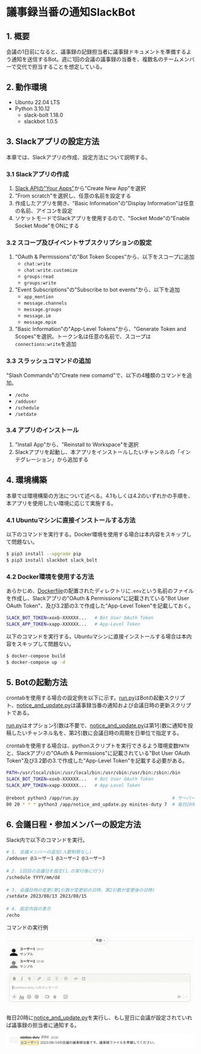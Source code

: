 # 議事録当番の通知SlackBot
## 1. 概要

会議の1日前になると、議事録の記録担当者に議事録ドキュメントを準備するよう通知を送信するBot。週に1回の会議の議事録の当番を、複数名のチームメンバーで交代で担当することを想定している。

## 2. 動作環境

- Ubuntu 22.04 LTS
- Python 3.10.12
  - slack-bolt 1.18.0
  - slackbot 1.0.5

## 3. Slackアプリの設定方法

本章では、Slackアプリの作成、設定方法について説明する。

### 3.1 Slackアプリの作成

1. [Slack APIの"Your Apps"](https://api.slack.com/apps)から"Create New App"を選択
2. "From scratch"を選択し、任意の名前を設定する
3. 作成したアプリを開き、"Basic Information"の"Display Information"は任意の名前、アイコンを設定
4. ソケットモードでSlackアプリを使用するので、"Socket Mode"の"Enable Socket Mode"をONにする

### 3.2 スコープ及びイベントサブスクリプションの設定

1. "OAuth & Permissions"の"Bot Token Scopes"から、以下をスコープに追加
   - `chat:write`
   - `chat:write.customize`
   - `groups:read`
   - `groups:write`
2. "Event Subscriptions"の"Subscribe to bot events"から、以下を追加
   - `app_mention`
   - `message.channels`
   - `message.groups`
   - `message.im`
   - `message.mpim`
3. "Basic Information"の"App-Level Tokens"から、"Generate Token and Scopes"を選択。トークン名は任意の名前で、スコープは`connections:write`を追加


### 3.3 スラッシュコマンドの追加

"Slash Commands"の"Create new comamd"で、以下の4種類のコマンドを追加。

- `/echo`
- `/adduser`
- `/schedule`
- `/setdate`

### 3.4 アプリのインストール

1. "Install App"から、"Reinstall to Workspace"を選択
2. Slackアプリを起動し、本アプリをインストールしたいチャンネルの「インテグレーション」から追加する

## 4. 環境構築

本章では環境構築の方法について述べる。4.1もしくは4.2のいずれかの手順を、本アプリを使用したい環境に応じて実施する。

### 4.1 Ubuntuマシンに直接インストールする方法

以下のコマンドを実行する。Docker環境を使用する場合は本内容をスキップして問題ない。

```bash
$ pip3 install --upgrade pip
$ pip3 install slackbot slack_bolt
```

### 4.2 Docker環境を使用する方法

あらかじめ、[Dockerfile](Dockerfile)の配置されたディレクトリに`.env`という名前のファイルを作成し、Slackアプリの"OAuth & Permissions"に記載されている"Bot User OAuth Token"、及び3.2節の3.で作成した"App-Level Token"を記載しておく。

```bash
SLACK_BOT_TOKEN=xoxb-XXXXXX...   # Bot User OAuth Token
SLACK_APP_TOKEN=xapp-XXXXXX...   # App-Level Token
```

以下のコマンドを実行する。Ubuntuマシンに直接インストールする場合は本内容をスキップして問題ない。

```bash
$ docker-compose build
$ docker-compose up -d
```

## 5. Botの起動方法

crontabを使用する場合の設定例を以下に示す。[run.py](run.py)はBotの起動スクリプト、[notice_and_update.py](notice_and_update.py)は議事録当番の通知および会議日時の更新スクリプトである。

[run.py](run.py)はオプション引数は不要で、[notice_and_update.py](notice_and_update.py)は第1引数に通知を投稿したいチャンネル名を、第2引数に会議日時の周期を日単位で指定する。

crontabを使用する場合は、pythonスクリプトを実行できるよう環境変数`PATH`と、Slackアプリの"OAuth & Permissions"に記載されている"Bot User OAuth Token"及び3.2節の3.で作成した"App-Level Token"を記載する必要がある。

```bash
PATH=/usr/local/sbin:/usr/local/bin:/usr/sbin:/usr/bin:/sbin:/bin
SLACK_BOT_TOKEN=xoxb-XXXXXX...   # Bot User OAuth Token
SLACK_APP_TOKEN=xapp-XXXXXX...   # App-Level Token

@reboot python3 /app/run.py                                   # サーバーの起動時に本Botを起動
00 20 * * * python3 /app/notice_and_update.py minites-duty 7  # 毎日20時00分に実行
```

## 6. 会議日程・参加メンバーの設定方法

Slack内で以下のコマンドを実行。

```bash
# 1. 会議メンバーの追加(人数制限なし)
/adduser @ユーザー1 @ユーザー2 @ユーザー3

# 2. 1回目の会議日を設定(1.の実行後に行う)
/schedule YYYY/mm/dd

# 3. 会議日時の変更(第1引数が変更前の日時、第2引数が変更後の日時)
/setdate 2023/08/13 2023/08/15

# 4. 設定内容の表示
/echo
```

コマンドの実行例

![command.gif](images/command.gif)

毎日20時に[notice_and_update.py](notice_and_update.py)を実行し、もし翌日に会議が設定されていれば議事録の担当者に通知する。

![notice.png](images/notice.png)
